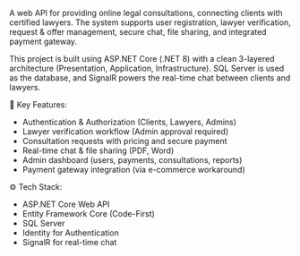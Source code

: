A web API for providing online legal consultations, 
connecting clients with certified lawyers. The system supports user 
registration, lawyer verification, request & offer management, 
secure chat, file sharing, and integrated payment gateway. 

This project is built using ASP.NET Core (.NET 8) with a 
clean 3-layered architecture (Presentation, Application, Infrastructure). 
SQL Server is used as the database, and SignalR powers the 
real-time chat between clients and lawyers. 

🔹 Key Features:
- Authentication & Authorization (Clients, Lawyers, Admins)
- Lawyer verification workflow (Admin approval required)
- Consultation requests with pricing and secure payment
- Real-time chat & file sharing (PDF, Word)
- Admin dashboard (users, payments, consultations, reports)
- Payment gateway integration (via e-commerce workaround)

⚙ Tech Stack:
- ASP.NET Core Web API
- Entity Framework Core (Code-First)
- SQL Server
- Identity for Authentication
- SignalR for real-time chat



